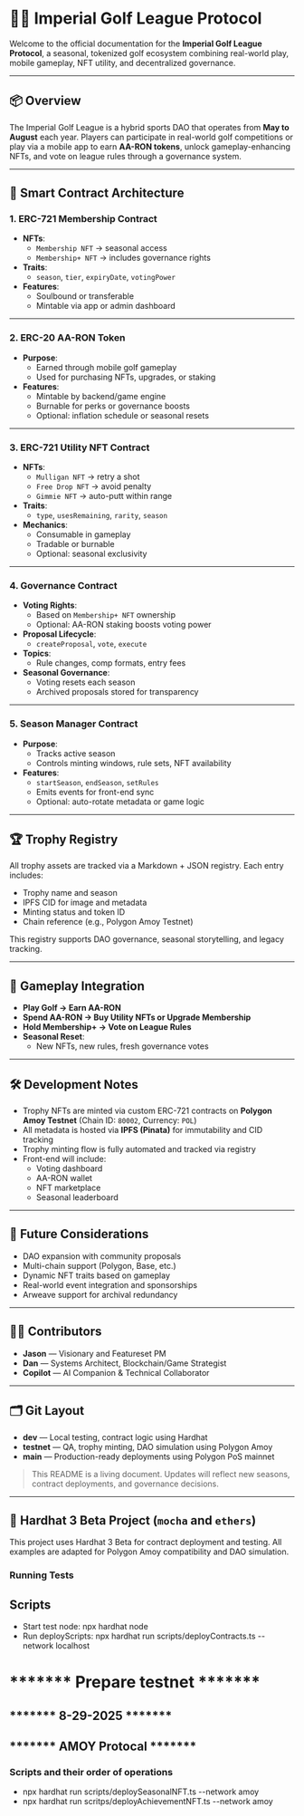 # 🏌️‍♂️ Imperial Golf League Protocol

Welcome to the official documentation for the **Imperial Golf League Protocol**, a seasonal, tokenized golf ecosystem combining real-world play, mobile gameplay, NFT utility, and decentralized governance.

---

## 📦 Overview

The Imperial Golf League is a hybrid sports DAO that operates from **May to August** each year. Players can participate in real-world golf competitions or play via a mobile app to earn **AA-RON tokens**, unlock gameplay-enhancing NFTs, and vote on league rules through a governance system.

---

## 🧱 Smart Contract Architecture

### 1. ERC-721 Membership Contract

- **NFTs**:
  - `Membership NFT` → seasonal access
  - `Membership+ NFT` → includes governance rights
- **Traits**:
  - `season`, `tier`, `expiryDate`, `votingPower`
- **Features**:
  - Soulbound or transferable
  - Mintable via app or admin dashboard

---

### 2. ERC-20 AA-RON Token

- **Purpose**:
  - Earned through mobile golf gameplay
  - Used for purchasing NFTs, upgrades, or staking
- **Features**:
  - Mintable by backend/game engine
  - Burnable for perks or governance boosts
  - Optional: inflation schedule or seasonal resets

---

### 3. ERC-721 Utility NFT Contract

- **NFTs**:
  - `Mulligan NFT` → retry a shot
  - `Free Drop NFT` → avoid penalty
  - `Gimmie NFT` → auto-putt within range
- **Traits**:
  - `type`, `usesRemaining`, `rarity`, `season`
- **Mechanics**:
  - Consumable in gameplay
  - Tradable or burnable
  - Optional: seasonal exclusivity

---

### 4. Governance Contract

- **Voting Rights**:
  - Based on `Membership+ NFT` ownership
  - Optional: AA-RON staking boosts voting power
- **Proposal Lifecycle**:
  - `createProposal`, `vote`, `execute`
- **Topics**:
  - Rule changes, comp formats, entry fees
- **Seasonal Governance**:
  - Voting resets each season
  - Archived proposals stored for transparency

---

### 5. Season Manager Contract

- **Purpose**:
  - Tracks active season
  - Controls minting windows, rule sets, NFT availability
- **Features**:
  - `startSeason`, `endSeason`, `setRules`
  - Emits events for front-end sync
  - Optional: auto-rotate metadata or game logic

---

## 🏆 Trophy Registry

All trophy assets are tracked via a Markdown + JSON registry. Each entry includes:

- Trophy name and season
- IPFS CID for image and metadata
- Minting status and token ID
- Chain reference (e.g., Polygon Amoy Testnet)

This registry supports DAO governance, seasonal storytelling, and legacy tracking.

---

## 📱 Gameplay Integration

- **Play Golf → Earn AA-RON**
- **Spend AA-RON → Buy Utility NFTs or Upgrade Membership**
- **Hold Membership+ → Vote on League Rules**
- **Seasonal Reset**:
  - New NFTs, new rules, fresh governance votes

---

## 🛠️ Development Notes

- Trophy NFTs are minted via custom ERC-721 contracts on **Polygon Amoy Testnet** (Chain ID: `80002`, Currency: `POL`)
- All metadata is hosted via **IPFS (Pinata)** for immutability and CID tracking
- Trophy minting flow is fully automated and tracked via registry
- Front-end will include:
  - Voting dashboard
  - AA-RON wallet
  - NFT marketplace
  - Seasonal leaderboard

---

## 🔮 Future Considerations

- DAO expansion with community proposals
- Multi-chain support (Polygon, Base, etc.)
- Dynamic NFT traits based on gameplay
- Real-world event integration and sponsorships
- Arweave support for archival redundancy

---

## 🧑‍💻 Contributors

- **Jason** — Visionary and Featureset PM  
- **Dan** — Systems Architect, Blockchain/Game Strategist  
- **Copilot** — AI Companion & Technical Collaborator

---

## 🗂️ Git Layout

- **dev** — Local testing, contract logic using Hardhat  
- **testnet** — QA, trophy minting, DAO simulation using Polygon Amoy  
- **main** — Production-ready deployments using Polygon PoS mainnet

> This README is a living document. Updates will reflect new seasons, contract deployments, and governance decisions.

---

## 🧪 Hardhat 3 Beta Project (`mocha` and `ethers`)

This project uses Hardhat 3 Beta for contract deployment and testing. All examples are adapted for Polygon Amoy compatibility and DAO simulation.

### Running Tests


## Scripts

- Start test node:  npx hardhat node
- Run deployScripts:  npx hardhat run scripts/deployContracts.ts --network localhost

#     *******  Prepare testnet  *******
##    *******  8-29-2025        *******
##    *******  AMOY Protocal    *******

### Scripts and their order of operations

- npx hardhat run scripts/deploySeasonalNFT.ts --network amoy
- npx hardhat run scritps/deployAchievementNFT.ts --network amoy